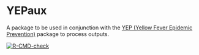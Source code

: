 # YEPaux

A package to be used in conjunction with the [YEP (Yellow Fever Epidemic Prevention)](https://github.com/mrc-ide/YEP) package to process outputs.

  <!-- badges: start -->
  [![R-CMD-check](https://github.com/mrc-ide/YFD_aux/actions/workflows/R-CMD-check.yaml/badge.svg)](https://github.com/mrc-ide/YEP/actions/workflows/R-CMD-check.yaml)
  <!-- badges: end -->
